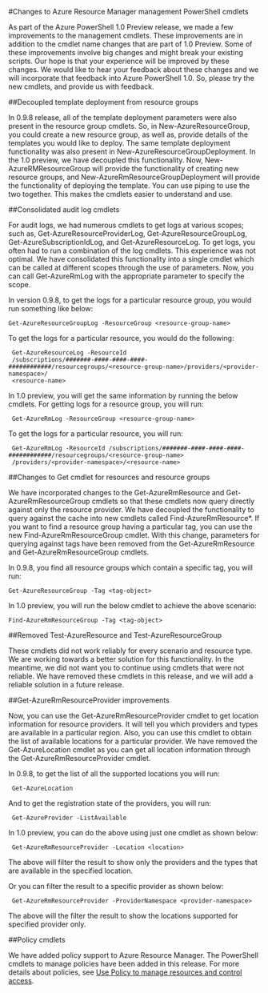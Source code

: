 <properties
	pageTitle="Azure PowerShell 1.0 Preview Resource Manager Changes | Microsoft Azure"
	description="Describes the changes in the Resource Manager cmdlets that were made for Azure PowerShell 1.0 Preview."
	services="azure-resource-manager"
	documentationCenter="na"
	authors="ravbhatnagar"
	manager="ryjones"
	editor=""/>

<tags
	ms.service="azure-resource-manager"
	ms.devlang="na"
	ms.topic="article"
	ms.tgt_pltfrm="powershell"
	ms.workload="na"
	ms.date="01/26/2016"
	ms.author="gauravbh;tomfitz"/>

#Changes to Azure Resource Manager management PowerShell cmdlets

As part of the Azure PowerShell 1.0 Preview release, we made a few improvements to the management cmdlets. These improvements are in addition to the cmdlet name changes that are part of 1.0 Preview. 
Some of these improvements involve big changes and might break your existing scripts. Our hope is that 
your experience will be improved by these changes. We would like to hear your feedback about these changes and we will incorporate that feedback into Azure PowerShell 1.0. So, please try the new cmdlets, and provide us with feedback.

##Decoupled template deployment from resource groups

In 0.9.8 release, all of the template deployment parameters were also present in the resource group cmdlets. So, in New-AzureResourceGroup, you could create a new resource group, as well as, 
provide details of the templates you would like to deploy. The same template deployment functionality was also present in New-AzureResourceGroupDeployment. 
In the 1.0 preview, we have decoupled this functionality. Now, New-AzureRMResourceGroup will provide the functionality of creating new resource groups, and New-AzureRmResourceGroupDeployment will provide the 
functionality of deploying the template. You can use piping to use the two together. This makes the cmdlets easier to understand and use.

##Consolidated audit log cmdlets

For audit logs, we had numerous cmdlets to get logs at various scopes; such as, Get-AzureResourceProviderLog, Get-AzureResourceGroupLog, Get-AzureSubscriptionIdLog, and Get-AzureResourceLog. To get logs, 
you often had to run a combination of the log cmdlets. This experience was not optimal. We have consolidated this functionality into a single cmdlet which can be called at different scopes through 
the use of parameters. Now, you can call Get-AzureRmLog with the appropriate parameter to specify the scope.

In version 0.9.8, to get the logs for a particular resource group, you would run something like below:

    Get-AzureResourceGroupLog -ResourceGroup <resource-group-name>

To get the logs for a particular resource, you would do the following:

     Get-AzureResourceLog -ResourceId
     /subscriptions/#######-####-####-####-############/resourcegroups/<resource-group-name>/providers/<provider-namespace>/
     <resource-name>

In 1.0 preview, you will get the same information by running the below cmdlets. For getting logs for a resource group, you will run:

     Get-AzureRmLog -ResourceGroup <resource-group-name>
     
To get the logs for a particular resource, you will run:

     Get-AzureRmLog -ResourceId /subscriptions/#######-####-####-####-############/resourcegroups/<resource-group-name>
     /providers/<provider-namespace>/<resource-name>

##Changes to Get cmdlet for resources and resource groups

We have incorporated changes to the Get-AzureRmResource and Get-AzureRmResourceGroup cmdlets so that these cmdlets now query directly against only the resource provider. We have decoupled the functionality to query against the cache into new cmdlets called Find-AzureRmResource*. If you want to find a resource group having a particular tag, you can use the new Find-AzureRmResourceGroup cmdlet. With this change, parameters for querying against tags 
have been removed from the Get-AzureRmResource and Get-AzureRmResourceGroup cmdlets.

In 0.9.8, you find all resource groups which contain a specific tag, you will run:

    Get-AzureResourceGroup -Tag <tag-object>

In 1.0 preview, you will run the below cmdlet to achieve the above scenario:

    Find-AzureRmResourceGroup -Tag <tag-object>
    
##Removed Test-AzureResource and Test-AzureResourceGroup

These cmdlets did not work reliably for every scenario and resource type. We are working towards a better solution for this functionality. In the meantime, we did not want you 
to continue using cmdlets that were not reliable. We have removed these cmdlets in this release, and we will add a reliable solution in a future release.

##Get-AzureRmResourceProvider improvements

Now, you can use the Get-AzureRmResourceProvider cmdlet to get location information for resource providers. It will tell you which providers and types are available in a particular region. Also, you can use this cmdlet to 
obtain the list of available locations for a particular provider. We have removed the Get-AzureLocation cmdlet as you can get all location information through 
the Get-AzureRmResourceProvider cmdlet.

In 0.9.8, to get the list of all the supported locations you will run:

     Get-AzureLocation

And to get the registration state of the providers, you will run:

     Get-AzureProvider -ListAvailable

In 1.0 preview, you can do the above using just one cmdlet as shown below:

     Get-AzureRmResourceProvider -Location <location>

The above will filter the result to show only the providers and the types that are available in the specified location.

Or you can filter the result to a specific provider as shown below:

     Get-AzureRmResourceProvider -ProviderNamespace <provider-namespace>

The above will the filter the result to show the locations supported for specified provider only.

##Policy cmdlets

We have added policy support to Azure Resource Manager. The PowerShell cmdlets to manage policies have been added in this release. For more details about policies, see 
[Use Policy to manage resources and control access](resource-manager-policy.md). 
